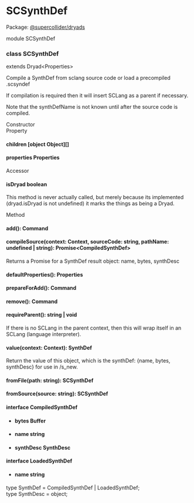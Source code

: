 # SCSynthDef
Package: <a href="#/packages/dryads/api">@supercollider/dryads</a>

<div class="module"><span class="token keyword">module</span> SCSynthDef<div class="module-child entity-box"><div class="Class"><h3 class="class-header" id="SCSynthDef"><span class="token keyword">class</span> <span class="class">SCSynthDef</span></h3><span class="token keyword">extends</span> <span class="type reference">Dryad&lt;<span class="type reference">Properties</span>&gt;</span><p class="short-text">Compile a SynthDef from sclang source code
or load a precompiled .scsyndef</p><p class="">If compilation is required then it will insert SCLang as a parent if necessary.

Note that the synthDefName is not known until after the source code is compiled.
</p><div class="section-heading">Constructor</div><div class="class-member"></div><div class="section-heading">Property</div><div class="class-member"><h4 id="children"><span class="token property">children</span> <span class="type ">[object Object]</span>[]</h4></div><div class="class-member"><h4 id="properties"><span class="token property">properties</span> <span class="type reference">Properties</span></h4></div><div class="section-heading">Accessor</div><div class="class-member"><h4 id="isDryad"><span class="token property">isDryad</span> <span class="type token entity">boolean</span></h4><p class="short-text">This method is never actually called, but merely because its implemented
(dryad.isDryad is not undefined) it marks the things as being a Dryad.</p></div><div class="section-heading">Method</div><div class="class-member"></div><div class="class-member"></div><div class="class-member"></div><div class="class-member"><h4 id="add"><span class="token function">add</span>(): <span class="type reference">Command</span></h4></div><div class="class-member"></div><div class="class-member"></div><div class="class-member"></div><div class="class-member"><h4 id="compileSource"><span class="token function">compileSource</span>(<span class="nowrap">context: <span class="type reference">Context</span></span>, <span class="nowrap">sourceCode: <span class="type token entity">string</span></span>, <span class="nowrap">pathName: <span class="type "><span class="type token entity">undefined</span> | <span class="type token entity">string</span></span></span>): <span class="type reference">Promise&lt;<span class="type reference">CompiledSynthDef</span>&gt;</span></h4><p class="short-text">Returns a Promise for a SynthDef result object: name, bytes, synthDesc</p></div><div class="class-member"><h4 id="defaultProperties"><span class="token function">defaultProperties</span>(): <span class="type reference">Properties</span></h4></div><div class="class-member"></div><div class="class-member"><h4 id="prepareForAdd"><span class="token function">prepareForAdd</span>(): <span class="type reference">Command</span></h4></div><div class="class-member"></div><div class="class-member"><h4 id="remove"><span class="token function">remove</span>(): <span class="type reference">Command</span></h4></div><div class="class-member"><h4 id="requireParent"><span class="token function">requireParent</span>(): <span class="type "><span class="type token entity">string</span> | <span class="type token entity">void</span></span></h4><p class="short-text">If there is no SCLang in the parent context,
then this will wrap itself in an SCLang (language interpreter).</p></div><div class="class-member"></div><div class="class-member"><h4 id="value"><span class="token function">value</span>(<span class="nowrap">context: <span class="type reference">Context</span></span>): <span class="type reference">SynthDef</span></h4><p class="short-text">Return the value of this object, which is the synthDef: {name, bytes, synthDesc}
for use in /s_new.</p></div><div class="class-member"><h4 id="fromFile"><span class="token function">fromFile</span>(<span class="nowrap">path: <span class="type token entity">string</span></span>): <span class="type reference">SCSynthDef</span></h4></div><div class="class-member"><h4 id="fromSource"><span class="token function">fromSource</span>(<span class="nowrap">source: <span class="type token entity">string</span></span>): <span class="type reference">SCSynthDef</span></h4></div><div class="class-member"></div></div></div><div class="module-child entity-box"><div class="Interface"><h4 id="CompiledSynthDef"><span class="token keyword">interface</span> CompiledSynthDef</h4><ul class="no-dot"><li><h4 id="bytes"><span class="token property">bytes</span> <span class="type reference">Buffer</span></h4></li><li><h4 id="name"><span class="token property">name</span> <span class="type token entity">string</span></h4></li><li><h4 id="synthDesc"><span class="token property">synthDesc</span> <span class="type reference">SynthDesc</span></h4></li></ul></div></div><div class="module-child entity-box"><div class="Interface"><h4 id="LoadedSynthDef"><span class="token keyword">interface</span> LoadedSynthDef</h4><ul class="no-dot"><li><h4 id="name"><span class="token property">name</span> <span class="type token entity">string</span></h4></li></ul></div></div><div class="module-child entity-box"><div class="TypeAlias"><span class="token keyword">type</span> SynthDef = <span class="type "><span class="type reference">CompiledSynthDef</span> | <span class="type reference">LoadedSynthDef</span></span>;</div></div><div class="module-child entity-box"><div class="TypeAlias"><span class="token keyword">type</span> SynthDesc = <span class="type token entity">object</span>;</div></div></div>
